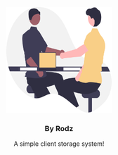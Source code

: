 <br />
<div align="center">
  <a href="https://github.com/othneildrew/Best-README-Template">
    <img src="logo.svg" alt="Logo" width="240" height="240">
  </a>

  <h3 align="center">By Rodz</h3>

  <p align="center">
    A simple client storage system!
    <br />
  </p>
</div>
